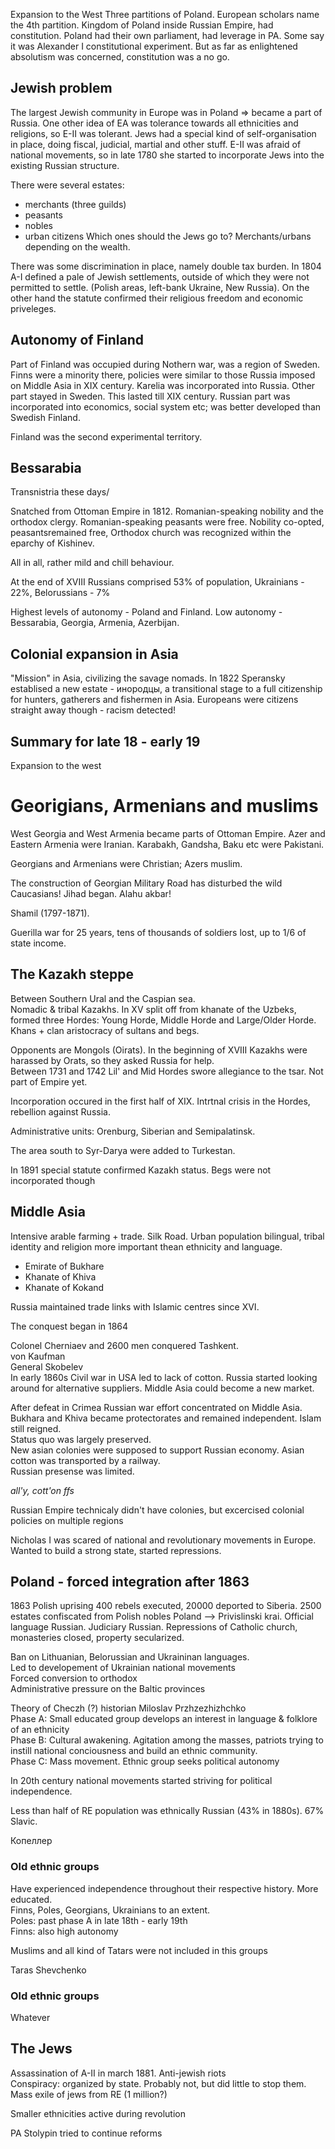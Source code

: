 
Expansion to the West
Three partitions of Poland.
European scholars name the 4th partition. Kingdom of Poland inside Russian Empire, had constitution. Poland had their own parliament, had
leverage in PA. Some say it was Alexander I constitutional experiment. But as far as enlightened absolutism was concerned, constitution 
was a no go.

## Jewish problem
The largest Jewish community in Europe was in Poland => became a part of Russia. One other idea of EA was tolerance towards 
all ethnicities and religions, so E-II was tolerant. Jews had a special kind of self-organisation in place, doing fiscal,
judicial, martial and other stuff. E-II was afraid of national movements, so in late 1780 she started to incorporate Jews 
into the existing Russian structure.

There were several estates:
- merchants (three guilds)
- peasants
- nobles
- urban citizens
Which ones should the Jews go to? Merchants/urbans depending on the wealth.

There was some discrimination in place, namely double tax burden. 
In 1804 A-I defined a pale of Jewish settlements, outside of which they were not permitted to settle. (Polish areas, left-bank Ukraine, New Russia).
On the other hand the statute confirmed their religious freedom and economic priveleges.

## Autonomy of Finland
Part of Finland was occupied during Nothern war, was a region of Sweden. Finns were a minority there, policies were similar to those Russia
imposed on Middle Asia in XIX century. 
Karelia was incorporated into Russia. Other part stayed in Sweden. This lasted till XIX century.
Russian part was incorporated into economics, social system etc; was better developed than Swedish Finland.

Finland was the second experimental territory.

## Bessarabia
Transnistria these days/

Snatched from Ottoman Empire in 1812. Romanian-speaking nobility and the orthodox clergy. Romanian-speaking peasants were free.
Nobility co-opted, peasantsremained free, Orthodox church was recognized within the eparchy of Kishinev.

All in all, rather mild and chill behaviour.

At the end of XVIII Russians comprised 53% of population, Ukrainians - 22%, Belorussians - 7%

Highest levels of autonomy - Poland and Finland.
Low autonomy - Bessarabia, Georgia, Armenia, Azerbijan.


## Colonial expansion in Asia
"Mission" in Asia, civilizing the savage nomads.
In 1822 Speransky establised a new estate - инородцы, a transitional stage to a full citizenship for hunters, gatherers and fishermen in Asia. Europeans were citizens
straight away though - racism detected!

## Summary for late 18 - early 19
Expansion to the west

# Georigians, Armenians and muslims
West Georgia and West Armenia became parts of Ottoman Empire. Azer and Eastern Armenia were Iranian. Karabakh, Gandsha, Baku etc were
Pakistani.

Georgians and Armenians were Christian; Azers muslim.
 
The construction of Georgian Military Road has disturbed the wild Caucasians! Jihad began. Alahu akbar!

Shamil (1797-1871).

Guerilla war for 25 years, tens of thousands of soldiers lost, up to 1/6 of state income.

## The Kazakh steppe
Between Southern Ural and the Caspian sea.  
Nomadic & tribal Kazakhs. In XV split off from khanate of the Uzbeks, formed three Hordes: Young Horde, Middle Horde and Large/Older Horde.  
Khans + clan aristocracy of sultans and begs.

Opponents are Mongols (Oirats). In the beginning of XVIII Kazakhs were harassed by Orats, so they asked Russia for help.  
Between 1731 and 1742 Lil' and Mid Hordes swore allegiance to the tsar. Not part of Empire yet.

Incorporation occured in the first half of XIX. Intrtnal crisis in the Hordes, rebellion against Russia.

Administrative units: Orenburg, Siberian and Semipalatinsk.

The area south to Syr-Darya were added to Turkestan.

In 1891 special statute confirmed Kazakh status. Begs were not incorporated though

## Middle Asia
Intensive arable farming + trade. Silk Road. Urban population bilingual, tribal identity and religion more important thean ethnicity and language.

- Emirate of Bukhare
- Khanate of Khiva
- Khanate of Kokand

Russia maintained trade links with Islamic centres since XVI.

The conquest began in 1864

Colonel Cherniaev and 2600 men conquered Tashkent.  
von Kaufman  
General Skobelev  
In early 1860s Civil war in USA led to lack of cotton. Russia started looking around for alternative suppliers. Middle Asia could become a new market.

After defeat in Crimea Russian war effort concentrated on Middle Asia.  
Bukhara and Khiva became protectorates and remained independent. Islam still reigned.  
Status quo was largely preserved.  
New asian colonies were supposed to support Russian economy. Asian cotton was transported by a railway.  
Russian presense was limited.

*all'y, cott'on ffs*

Russian Empire technicaly didn't have colonies, but excercised colonial policies on multiple regions

Nicholas I was scared of national and revolutionary movements in Europe.  
Wanted to build a strong state, started repressions.

## Poland - forced integration after 1863
1863 Polish uprising
400 rebels executed, 20000 deported to Siberia. 2500 estates confiscated from Polish nobles
Poland --> Privislinski krai. Official language Russian. Judiciary Russian. Repressions of Catholic church, monasteries closed, property secularized.

Ban on Lithuanian, Belorussian and Ukraininan languages.  
Led to developement of Ukrainian national movements  
Forced conversion to orthodox  
Administrative pressure on the Baltic provinces  

Theory of Checzh (?) historian Miloslav Przhzezhizhchko  
Phase A: Small educated group develops an interest in language & folklore of an ethnicity  
Phase B: Cultural awakening. Agitation among the masses, patriots trying to instill national conciousness and build an ethnic community.  
Phase C: Mass movement. Ethnic group seeks political autonomy

In 20th century national movements started striving for political independence.  

Less than half of RE population was ethnically Russian (43% in 1880s). 67% Slavic.

Копеллер
### Old ethnic groups
Have experienced independence throughout their respective history. More educated.  
Finns, Poles, Georgians, Ukrainians to an extent.  
Poles: past phase A in late 18th - early 19th  
Finns: also high autonomy


Muslims and all kind of Tatars were not included in this groups

Taras Shevchenko

### Old ethnic groups
Whatever

## The Jews 
Assassination of A-II in march 1881. Anti-jewish riots  
Conspiracy: organized by state. Probably not, but did little to stop them.  
Mass exile of jews from RE (1 million?)

Smaller ethnicities active during revolution

PA Stolypin tried to continue reforms